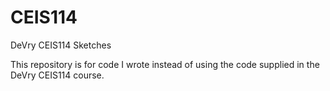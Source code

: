# CEIS114
DeVry CEIS114 Sketches

This repository is for code I wrote instead of using the code supplied in the DeVry CEIS114 course.
